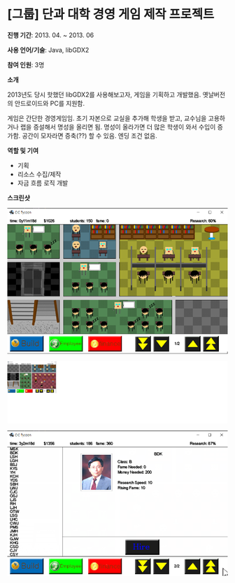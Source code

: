 # [그룹] 단과 대학 경영 게임 제작 프로젝트

**진행 기간**: 2013. 04. ~ 2013. 06

**사용 언어/기술**: Java, libGDX2

**참여 인원**: 3명

**소개**

2013년도 당시 핫했던 libGDX2를 사용해보고자, 게임을 기획하고 개발했음. 옛날버전의 안드로이드와 PC를 지원함.

게임은 간단한 경영게임임. 초기 자본으로 교실을 추가해 학생을 받고, 교수님을 고용하거나 랩을 증설해서 명성을 올리면 됨.
명성이 올라가면 더 많은 학생이 와서 수입이 증가함. 공간이 모자라면 증축(??) 할 수 있음.
엔딩 조건 없음.

**역할 및 기여**

- 기획
- 리소스 수집/제작
- 자금 흐름 로직 개발

**스크린샷**

![example1](./docs/example1.png)

![example2](./docs/example2.png)

![example3](./docs/example3.png)